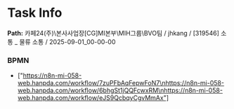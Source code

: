 # Task Info

**Path:** 카페24(주)\본사사업장\[CG]MI본부\MIH그룹\BVO팀 / jhkang / [319546] 소통 _ 물류 소통 / 2025-09-01_00-00-00

### BPMN
- ["https://n8n-mi-058-web.hanpda.com/workflow/7zuPFbAqFepwFoN7\nhttps://n8n-mi-058-web.hanpda.com/workflow/6bhgSt1jQQFcwxRM\nhttps://n8n-mi-058-web.hanpda.com/workflow/eJS9QcbqyCgvMmAx"]

